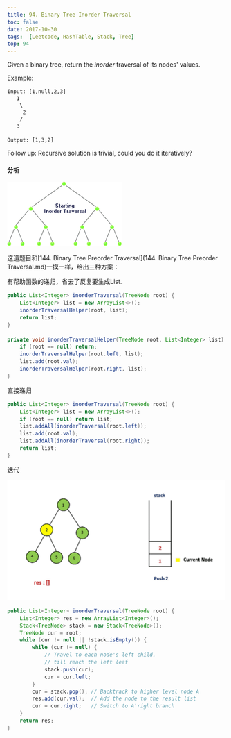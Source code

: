 ```yaml
---
title: 94. Binary Tree Inorder Traversal
toc: false
date: 2017-10-30
tags:  [Leetcode, HashTable, Stack, Tree]
top: 94
---
```


Given a binary tree, return the *inorder* traversal of its nodes' values.

Example:

```
Input: [1,null,2,3]
   1
    \
     2
    /
   3

Output: [1,3,2]
```

Follow up: Recursive solution is trivial, could you do it iteratively?

#### 分析

![](figures/inorder-traversal.gif)

这道题目和[144. Binary Tree Preorder Traversal](144. Binary Tree Preorder Traversal.md)一摸一样，给出三种方案：

有帮助函数的递归，省去了反复要生成List<Integer>.

```Java
public List<Integer> inorderTraversal(TreeNode root) {
    List<Integer> list = new ArrayList<>();
    inorderTraversalHelper(root, list);
    return list;
}
    
private void inorderTraversalHelper(TreeNode root, List<Integer> list) {
    if (root == null) return;
    inorderTraversalHelper(root.left, list);
    list.add(root.val);
    inorderTraversalHelper(root.right, list);
}
```

直接递归

```Java
public List<Integer> inorderTraversal(TreeNode root) {
    List<Integer> list = new ArrayList<>();
    if (root == null) return list;
    list.addAll(inorderTraversal(root.left));
    list.add(root.val);
    list.addAll(inorderTraversal(root.right));
    return list;
}
```

迭代

![inorder_traversal_stack](figures/inorder_traversal_stack.gif)


```Java
public List<Integer> inorderTraversal(TreeNode root) {
    List<Integer> res = new ArrayList<Integer>();
    Stack<TreeNode> stack = new Stack<TreeNode>();
    TreeNode cur = root;
    while (cur != null || !stack.isEmpty()) { 
        while (cur != null) { 
            // Travel to each node's left child,
            // till reach the left leaf
            stack.push(cur);
            cur = cur.left;				
        }		 
        cur = stack.pop(); // Backtrack to higher level node A
        res.add(cur.val);  // Add the node to the result list
        cur = cur.right;   // Switch to A'right branch
    }
    return res;
}  
```
